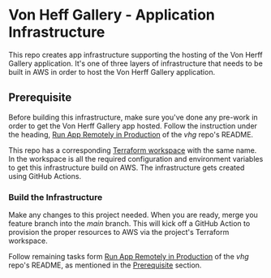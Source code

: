 # Von Heff Gallery - Application Infrastructure 

This repo creates app infrastructure supporting the hosting of the Von Herff Gallery application. It's one of three layers of infrastructure that needs to be built in AWS in order to host the Von Herff Gallery application.

## Prerequisite

Before building this infrastructure, make sure you've done any pre-work in order to get the Von Herff Gallery app hosted. Follow the instruction under the heading, [Run App Remotely in Production](https://github.com/beldenschroeder/vhg?tab=readme-ov-file#run-app-remotely-in-production-with-github-actions) of the _vhg_ repo's README.

This repo has a corresponding [Terraform workspace](https://developer.hashicorp.com/terraform/language/state/workspaces) with the same name. In the workspace is all the required configuration and environment variables to get this infrastructure build on AWS. The infrastructure gets created using GitHub Actions.

### Build the Infrastructure

Make any changes to this project needed. When you are ready, merge you feature branch into the _main_ branch. This will kick off a GitHub Action to provision the proper resources to AWS via the project's Terraform workspace.

Follow remaining tasks form [Run App Remotely in Production](https://github.com/beldenschroeder/vhg?tab=readme-ov-file#run-app-remotely-in-production-with-github-actions) of the _vhg_ repo's README, as mentioned in the [Prerequisite](#prerequisite) section.